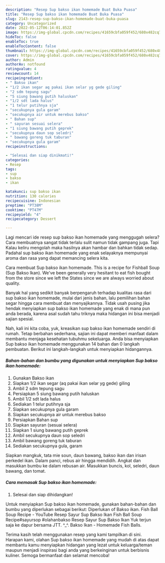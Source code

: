 ```yaml
---
description: "Resep Sup bakso ikan homemade Buat Buka Puasa"
title: "Resep Sup bakso ikan homemade Buat Buka Puasa"
slug: 2143-resep-sup-bakso-ikan-homemade-buat-buka-puasa
category: Uncategorized
date: 2022-05-12T06:14:01.852Z
image: https://img-global.cpcdn.com/recipes/41659cbfa059f452/680x482cq70/sup-bakso-ikan-homemade-foto-resep-utama.jpg
hideToc: false
enableToc: true
enableTocContent: false
thumbnail: https://img-global.cpcdn.com/recipes/41659cbfa059f452/680x482cq70/sup-bakso-ikan-homemade-foto-resep-utama.jpg
cover: https://img-global.cpcdn.com/recipes/41659cbfa059f452/680x482cq70/sup-bakso-ikan-homemade-foto-resep-utama.jpg
author: Admin
authorAv: notfound
ratingvalue: 4
reviewcount: 14
recipeingredient:
- " Bakso ikan"
- "1/2 ikan segar aq pakai ikan selar yg gede giling"
- "2 sdm tepung sagu"
- "5 siung bawang putih haluskan"
- "1/2 sdt lada halus"
- "1 telur putihnya sja"
- "secukupnya gula garam"
- "secukupnya air untuk merebus bakso"
- " Bahan sup"
- " sayuran sesuai selera"
- "1 siung bawang putih geprek"
- "secukupnya daun sop seledri"
- " bawang goreng tuk taburan"
- "secukupnya gula garam"
recipeinstructions:

- "Selesai dan siap dinikmati!"
categories:
- Resep
tags:
- sup
- bakso
- ikan

katakunci: sup bakso ikan 
nutrition: 130 calories
recipecuisine: Indonesian
preptime: "PT38M"
cooktime: "PT47M"
recipeyield: "4"
recipecategory: Dessert

---
```



Lagi mencari ide resep sup bakso ikan homemade yang menggugah selera? Cara membuatnya sangat tidak terlalu sulit namun tidak gampang juga. Tapi Kalau keliru mengolah maka hasilnya akan hambar dan bahkan tidak sedap. Padahal sup bakso ikan homemade yang enak selayaknya mempunyai aroma dan rasa yang dapat memancing selera kita.


Cara membuat Sup bakso ikan homemade. This is a recipe for Fishball Soup (Sup Bakso Ikan). We&#39;ve been generally very hesitant to eat fish bought from the store since we left the States since we are always worried about quality.

Banyak hal yang sedikit banyak berpengaruh terhadap kualitas rasa dari sup bakso ikan homemade, mulai dari jenis bahan, lalu pemilihan bahan segar hingga cara membuat dan menyajikannya. Tidak usah pusing jika hendak menyiapkan sup bakso ikan homemade yang enak di mana pun anda berada, karena asal sudah tahu triknya maka hidangan ini bisa menjadi sajian spesial.


Nah, kali ini kita coba, yuk, kreasikan sup bakso ikan homemade sendiri di rumah. Tetap berbahan sederhana, sajian ini dapat memberi manfaat dalam membantu menjaga kesehatan tubuhmu sekeluarga. Anda bisa menyiapkan Sup bakso ikan homemade menggunakan 14 bahan dan 0 langkah pembuatan. Berikut ini langkah-langkah untuk menyiapkan hidangannya.

<!--inarticleads1-->

##### Bahan-bahan dan bumbu yang digunakan untuk menyiapkan Sup bakso ikan homemade:

1. Gunakan  Bakso ikan
1. Siapkan 1/2 ikan segar (aq pakai ikan selar yg gede) giling
1. Ambil 2 sdm tepung sagu
1. Persiapkan 5 siung bawang putih haluskan
1. Ambil 1/2 sdt lada halus
1. Sediakan 1 telur putihnya sja
1. Siapkan secukupnya gula garam
1. Siapkan secukupnya air untuk merebus bakso
1. Persiapkan  Bahan sup
1. Siapkan  sayuran (sesuai selera)
1. Siapkan 1 siung bawang putih geprek
1. Ambil secukupnya daun sop seledri
1. Ambil  bawang goreng tuk taburan
1. Sediakan secukupnya gula, garam


Siapkan mangkuk, tata mie soun, daun bawang, bakso ikan dan irisan perkedel ikan. Dalam panci, rebus air hingga mendidih. Angkat dan masukkan bumbu ke dalam rebusan air. Masukkan buncis, kol, seledri, daun bawang, dan tomat. 

<!--inarticleads2-->

##### Cara memasak Sup bakso ikan homemade:


1. Selesai dan siap dihidangkan!

Untuk menyiapkan Sup bakso ikan homemade, gunakan bahan-bahan dan bumbu yang diperlukan sebagai berikut: Diperlukan of Bakso ikan. Fish Ball Soup Recipe - YouTube Resep Sayur Sup Bakso Ikan Fish Ball Soup Recipe#sayursop #olahanbakso Resep Sayur Sup Bakso Ikan Yuk terjun saja ke dapur bersama JTT. ^_^. Bakso Ikan - Homemade Fish Balls. 

Terima kasih telah menggunakan resep yang kami tampilkan di sini. Harapan kami, olahan Sup bakso ikan homemade yang mudah di atas dapat membantu kamu menyiapkan hidangan yang lezat untuk keluarga/teman maupun menjadi inspirasi bagi anda yang berkeinginan untuk berbisnis kuliner. Semoga bermanfaat dan selamat mencoba!
